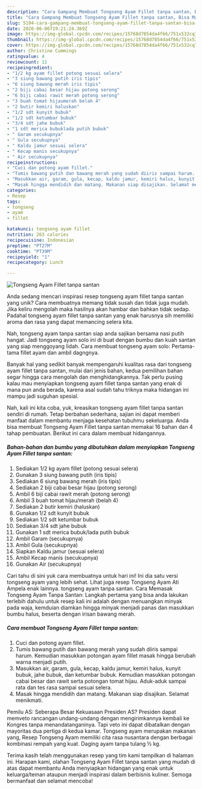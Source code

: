 ```yaml
---
description: "Cara Gampang Membuat Tongseng Ayam Fillet tanpa santan, Bisa Manjain Lidah"
title: "Cara Gampang Membuat Tongseng Ayam Fillet tanpa santan, Bisa Manjain Lidah"
slug: 5194-cara-gampang-membuat-tongseng-ayam-fillet-tanpa-santan-bisa-manjain-lidah
date: 2020-06-06T19:21:24.369Z
image: https://img-global.cpcdn.com/recipes/15768d7854da4f66/751x532cq70/tongseng-ayam-fillet-tanpa-santan-foto-resep-utama.jpg
thumbnail: https://img-global.cpcdn.com/recipes/15768d7854da4f66/751x532cq70/tongseng-ayam-fillet-tanpa-santan-foto-resep-utama.jpg
cover: https://img-global.cpcdn.com/recipes/15768d7854da4f66/751x532cq70/tongseng-ayam-fillet-tanpa-santan-foto-resep-utama.jpg
author: Christine Cummings
ratingvalue: 4
reviewcount: 11
recipeingredient:
- "1/2 kg ayam fillet potong sesuai selera"
- "3 siung bawang putih iris tipis"
- "6 siung bawang merah iris tipis"
- "2 biji cabai besar hijau potong serong"
- "6 biji cabai rawit merah potong serong"
- "3 buah tomat hijaumerah belah 4"
- "2 butir kemiri haluskan"
- "1/2 sdt kunyit bubuk"
- "1/2 sdt ketumbar bubuk"
- "3/4 sdt jahe bubuk"
- "1 sdt merica bubuklada putih bubuk"
- " Garam secukupnya"
- " Gula secukupnya"
- " Kaldu jamur sesuai selera"
- " Kecap manis secukupnya"
- " Air secukupnya"
recipeinstructions:
- "Cuci dan potong ayam fillet."
- "Tumis bawang putih dan bawang merah yang sudah diiris sampai harum. Kemudian masukkan potongan ayam fillet masak hingga berubah warna menjadi putih."
- "Masukkan air, garam, gula, kecap, kaldu jamur, kemiri halus, kunyit bubuk, jahe bubuk, dan ketumbar bubuk. Kemudian masukkan potongan cabai besar dan rawit serta potongan tomat hijau. Aduk-aduk sampai rata dan tes rasa sampai sesuai selera."
- "Masak hingga mendidih dan matang. Makanan siap disajikan. Selamat menikmati."
categories:
- Resep
tags:
- tongseng
- ayam
- fillet

katakunci: tongseng ayam fillet 
nutrition: 263 calories
recipecuisine: Indonesian
preptime: "PT27M"
cooktime: "PT39M"
recipeyield: "1"
recipecategory: Lunch

---
```



![Tongseng Ayam Fillet tanpa santan](https://img-global.cpcdn.com/recipes/15768d7854da4f66/751x532cq70/tongseng-ayam-fillet-tanpa-santan-foto-resep-utama.jpg)

Anda sedang mencari inspirasi resep tongseng ayam fillet tanpa santan yang unik? Cara membuatnya memang tidak susah dan tidak juga mudah. Jika keliru mengolah maka hasilnya akan hambar dan bahkan tidak sedap. Padahal tongseng ayam fillet tanpa santan yang enak harusnya sih memiliki aroma dan rasa yang dapat memancing selera kita.

Nah, tongseng ayam tanpa santan siap anda sajikan bersama nasi putih hangat. Jadi tongseng ayam solo ini di buat dengan bumbu dan kuah santan yang siap menggoyang lidah. Cara membuat tongseng ayam solo: Pertama-tama fillet ayam dan ambil dagngnya.

Banyak hal yang sedikit banyak mempengaruhi kualitas rasa dari tongseng ayam fillet tanpa santan, mulai dari jenis bahan, kedua pemilihan bahan segar hingga cara mengolah dan menghidangkannya. Tak perlu pusing kalau mau menyiapkan tongseng ayam fillet tanpa santan yang enak di mana pun anda berada, karena asal sudah tahu triknya maka hidangan ini mampu jadi suguhan spesial.


Nah, kali ini kita coba, yuk, kreasikan tongseng ayam fillet tanpa santan sendiri di rumah. Tetap berbahan sederhana, sajian ini dapat memberi manfaat dalam membantu menjaga kesehatan tubuhmu sekeluarga. Anda bisa membuat Tongseng Ayam Fillet tanpa santan memakai 16 bahan dan 4 tahap pembuatan. Berikut ini cara dalam membuat hidangannya.

<!--inarticleads1-->

##### Bahan-bahan dan bumbu yang dibutuhkan dalam menyiapkan Tongseng Ayam Fillet tanpa santan:

1. Sediakan 1/2 kg ayam fillet (potong sesuai selera)
1. Gunakan 3 siung bawang putih (iris tipis)
1. Sediakan 6 siung bawang merah (iris tipis)
1. Sediakan 2 biji cabai besar hijau (potong serong)
1. Ambil 6 biji cabai rawit merah (potong serong)
1. Ambil 3 buah tomat hijau/merah (belah 4)
1. Sediakan 2 butir kemiri (haluskan)
1. Gunakan 1/2 sdt kunyit bubuk
1. Sediakan 1/2 sdt ketumbar bubuk
1. Sediakan 3/4 sdt jahe bubuk
1. Gunakan 1 sdt merica bubuk/lada putih bubuk
1. Ambil  Garam (secukupnya)
1. Ambil  Gula (secukupnya)
1. Siapkan  Kaldu jamur (sesuai selera)
1. Ambil  Kecap manis (secukupnya)
1. Gunakan  Air (secukupnya)


Cari tahu di sini yuk cara membuatnya untuk hari ini! Ini dia satu versi tongseng ayam yang lebih sehat. Lihat juga resep Tongseng Ayam Ati Ampela enak lainnya. tongseng ayam tanpa santan. Cara Memasak Tongseng Ayam Tanpa Santan: Langkah pertama yang bisa anda lakukan terlebih dahulu untuk resep kali ini adalah dengan menuangkan minyak pada waja, kemduian diamkan hingga minyak menjadi panas dan masukkan bumbu halus, beserta dengan irisan bawang merah. 

<!--inarticleads2-->

##### Cara membuat Tongseng Ayam Fillet tanpa santan:

1. Cuci dan potong ayam fillet.
1. Tumis bawang putih dan bawang merah yang sudah diiris sampai harum. Kemudian masukkan potongan ayam fillet masak hingga berubah warna menjadi putih.
1. Masukkan air, garam, gula, kecap, kaldu jamur, kemiri halus, kunyit bubuk, jahe bubuk, dan ketumbar bubuk. Kemudian masukkan potongan cabai besar dan rawit serta potongan tomat hijau. Aduk-aduk sampai rata dan tes rasa sampai sesuai selera.
1. Masak hingga mendidih dan matang. Makanan siap disajikan. Selamat menikmati.


Pemilu AS: Seberapa Besar Kekuasaan Presiden AS? Presiden dapat memveto rancangan undang-undang dengan mengirimkannya kembali ke Kongres tanpa menandatanganinya. Tapi veto ini dapat dibatalkan dengan mayoritas dua pertiga di kedua kamar. Tongseng ayam merupakan makanan yang, Resep Tongseng Ayam memiliki cita rasa nusantara dengan berbagai kombinasi rempah yang kuat. Daging ayam tanpa tulang ½ kg. 

Terima kasih telah menggunakan resep yang tim kami tampilkan di halaman ini. Harapan kami, olahan Tongseng Ayam Fillet tanpa santan yang mudah di atas dapat membantu Anda menyiapkan hidangan yang enak untuk keluarga/teman ataupun menjadi inspirasi dalam berbisnis kuliner. Semoga bermanfaat dan selamat mencoba!
